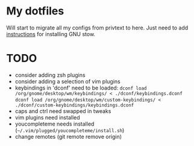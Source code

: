 # My dotfiles

Will start to migrate all my configs from privtext to here. Just need to add [instructions](scripts/install_stow.sh) for installing GNU stow.

# TODO

* consider adding zsh plugins
* consider adding a selection of vim plugins
* keybindings in 'dconf' need to be loaded: 
`dconf load /org/gnome/desktop/wm/keybindings/ < ./dconf/keybindings.dconf`
`dconf load /org/gnome/desktop/wm/custom-keybindings/ < ./dconf/custom-keybindings/keybindings.dconf`
* caps and ctrl need swapped in tweaks
* vim plugins need installed
* youcompleteme needs installed (`~/.vim/plugged/youcompleteme/install.sh`)
* change remotes (git remote remove origin)
